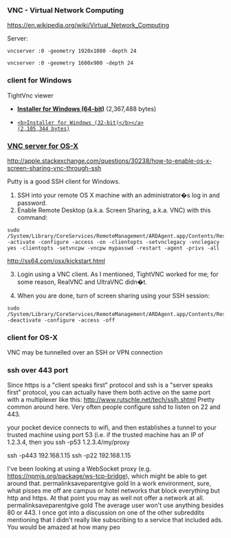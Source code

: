 ### VNC -  Virtual Network Computing

https://en.wikipedia.org/wiki/Virtual_Network_Computing

Server:
```
vncserver :0 -geometry 1920x1080 -depth 24

vncserver :0 -geometry 1600x900 -depth 24
```

### client for Windows

TightVnc viewer

<ul>
<li>
	<a href="http://www.tightvnc.com/download/2.7.10/tightvnc-2.7.10-setup-64bit.msi" 
	>
	<b>Installer for Windows (64-bit)</b></a>
	(2,367,488 bytes)
</li>
<li style="margin-top: 0.5em; margin-bottom: 0.5em;">
	<a href="http://www.tightvnc.com/download/2.7.10/tightvnc-2.7.10-setup-32bit.msi" >

	<b>Installer for Windows (32-bit)</b></a>
	(2,105,344 bytes)
</li></ul>

### VNC server for OS-X

http://apple.stackexchange.com/questions/30238/how-to-enable-os-x-screen-sharing-vnc-through-ssh

Putty is a good SSH client for Windows.
1) SSH into your remote OS X machine with an administrator�s log in and password.
2) Enable Remote Desktop (a.k.a. Screen Sharing, a.k.a. VNC) with this command:

```
sudo  /System/Library/CoreServices/RemoteManagement/ARDAgent.app/Contents/Resources/kickstart -activate -configure -access -on -clientopts -setvnclegacy -vnclegacy yes -clientopts -setvncpw -vncpw mypasswd -restart -agent -privs -all
```
http://ss64.com/osx/kickstart.html

3) Login using a VNC client. As I mentioned, TightVNC worked for me; for some reason, RealVNC and UltraVNC didn�t.

4) When you are done, turn of screen sharing using your SSH session:
```
sudo /System/Library/CoreServices/RemoteManagement/ARDAgent.app/Contents/Resources/kickstart -deactivate -configure -access -off
```

### client for OS-X

VNC may be tunnelled over an SSH or VPN connection

### ssh over 443 port

Since https is a "client speaks first" protocol and ssh is a "server speaks first" protocol, you can actually have them both active on the same port with a multiplexer like this: http://www.rutschle.net/tech/sslh.shtml
Pretty common around here. Very often people configure sshd to listen on 22 and 443.

your pocket device connects to wifi, and then establishes a tunnel to your trusted machine using port 53 (i.e. if the trusted machine has an IP of 1.2.3.4, then you ssh -p53 1.2.3.4/my/proxy 

ssh -p443 192.168.1.15
ssh -p22 192.168.1.15

I've been looking at using a WebSocket proxy (e.g. https://npmjs.org/package/ws-tcp-bridge), which might be able to get around that.
permalinksaveparentgive gold
In a work environment, sure, what pisses me off are campus or hotel networks that block everything but http and https. At that point you may as well not offer a network at all.
permalinksaveparentgive gold
The average user won't use anything besides 80 or 443. I once got into a discussion on one of the other subreddits mentioning that I didn't really like subscribing to a service that included ads. You would be amazed at how many peo


